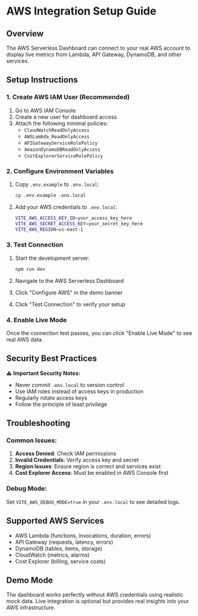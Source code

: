 # AWS Integration Setup Guide

## Overview
The AWS Serverless Dashboard can connect to your real AWS account to display live metrics from Lambda, API Gateway, DynamoDB, and other services.

## Setup Instructions

### 1. Create AWS IAM User (Recommended)
1. Go to AWS IAM Console
2. Create a new user for dashboard access
3. Attach the following minimal policies:
   - `CloudWatchReadOnlyAccess`
   - `AWSLambda_ReadOnlyAccess` 
   - `APIGatewayServiceRolePolicy`
   - `AmazonDynamoDBReadOnlyAccess`
   - `CostExplorerServiceRolePolicy`

### 2. Configure Environment Variables
1. Copy `.env.example` to `.env.local`:
   ```bash
   cp .env.example .env.local
   ```

2. Add your AWS credentials to `.env.local`:
   ```bash
   VITE_AWS_ACCESS_KEY_ID=your_access_key_here
   VITE_AWS_SECRET_ACCESS_KEY=your_secret_key_here
   VITE_AWS_REGION=us-east-1
   ```

### 3. Test Connection
1. Start the development server:
   ```bash
   npm run dev
   ```

2. Navigate to the AWS Serverless Dashboard
3. Click "Configure AWS" in the demo banner
4. Click "Test Connection" to verify your setup

### 4. Enable Live Mode
Once the connection test passes, you can click "Enable Live Mode" to see real AWS data.

## Security Best Practices

⚠️ **Important Security Notes:**
- Never commit `.env.local` to version control
- Use IAM roles instead of access keys in production
- Regularly rotate access keys
- Follow the principle of least privilege

## Troubleshooting

### Common Issues:
1. **Access Denied**: Check IAM permissions
2. **Invalid Credentials**: Verify access key and secret
3. **Region Issues**: Ensure region is correct and services exist
4. **Cost Explorer Access**: Must be enabled in AWS Console first

### Debug Mode:
Set `VITE_AWS_DEBUG_MODE=true` in your `.env.local` to see detailed logs.

## Supported AWS Services
- AWS Lambda (functions, invocations, duration, errors)
- API Gateway (requests, latency, errors)
- DynamoDB (tables, items, storage)
- CloudWatch (metrics, alarms)
- Cost Explorer (billing, service costs)

## Demo Mode
The dashboard works perfectly without AWS credentials using realistic mock data. Live integration is optional but provides real insights into your AWS infrastructure.
